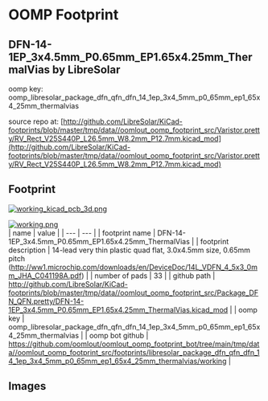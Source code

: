 # OOMP Footprint  
## DFN-14-1EP_3x4.5mm_P0.65mm_EP1.65x4.25mm_ThermalVias  by LibreSolar  
  
oomp key: oomp_libresolar_package_dfn_qfn_dfn_14_1ep_3x4_5mm_p0_65mm_ep1_65x4_25mm_thermalvias  
  
source repo at: [http://github.com/LibreSolar/KiCad-footprints/blob/master/tmp/data//oomlout_oomp_footprint_src/Varistor.pretty/RV_Rect_V25S440P_L26.5mm_W8.2mm_P12.7mm.kicad_mod](http://github.com/LibreSolar/KiCad-footprints/blob/master/tmp/data//oomlout_oomp_footprint_src/Varistor.pretty/RV_Rect_V25S440P_L26.5mm_W8.2mm_P12.7mm.kicad_mod)  
## Footprint  
  
[![working_kicad_pcb_3d.png](working_kicad_pcb_3d_600.png)](working_kicad_pcb_3d.png)  
  
[![working.png](working_600.png)](working.png)  
| name | value | 
| --- | --- | 
| footprint name | DFN-14-1EP_3x4.5mm_P0.65mm_EP1.65x4.25mm_ThermalVias | 
| footprint description | 14-lead very thin plastic quad flat, 3.0x4.5mm size, 0.65mm pitch (http://ww1.microchip.com/downloads/en/DeviceDoc/14L_VDFN_4_5x3_0mm_JHA_C041198A.pdf) | 
| number of pads | 33 | 
| github path | http://github.com/LibreSolar/KiCad-footprints/blob/master/tmp/data//oomlout_oomp_footprint_src/Package_DFN_QFN.pretty/DFN-14-1EP_3x4.5mm_P0.65mm_EP1.65x4.25mm_ThermalVias.kicad_mod | 
| oomp key | oomp_libresolar_package_dfn_qfn_dfn_14_1ep_3x4_5mm_p0_65mm_ep1_65x4_25mm_thermalvias | 
| oomp bot github | https://github.com/oomlout/oomlout_oomp_footprint_bot/tree/main/tmp/data//oomlout_oomp_footprint_src/footprints/libresolar_package_dfn_qfn_dfn_14_1ep_3x4_5mm_p0_65mm_ep1_65x4_25mm_thermalvias/working | 
## Images  
